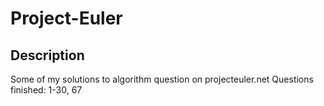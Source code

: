 # Project-Euler

## Description
Some of my solutions to algorithm question on projecteuler.net
Questions finished: 1-30, 67